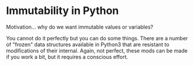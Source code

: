 # Immutability in Python

Motivation... why do we want immutable values or variables?

You cannot do it perfectly but you can do some things. There are a number of
"frozen" data structures available in Python3 that are resistant to
modifications of their internal. Again, not perfect, these mods can be made if
you work a bit, but it requires a conscious effort.



